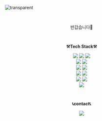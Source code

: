 ![transparent](https://capsule-render.vercel.app/api?type=transparent&fontColor=703ee5&text=Sunhee's%20GitHub&height=150&fontSize=60&fontAlign=50)

<br>


<p align="center">
반갑습니다👐<br>
</p>

<br>

<p align="center">
    <Strong>⚒️Tech Stack⚒️</Strong><br>
</p>

<p align="center" display="inline-block">
    <img src="https://img.shields.io/badge/java-007396?style=flat-square&logo=java&logoColor=white">
    <img src="https://img.shields.io/badge/JSP-007396?style=flat-square&logo=jsp&logoColor=white">
    <img src="https://img.shields.io/badge/JavaScript-F7DF1E?style=flat-square&logo=javascript&logoColor=black">
    <br>
    <img src="https://img.shields.io/badge/Spring-6DB33F?style=flat-square&logo=Spring&logoColor=white">
    <img src="https://img.shields.io/badge/jQuery-0769AD?style=flat-square&logo=jquery&logoColor=white">
    <br>
    <img src="https://img.shields.io/badge/CSS3-1572B6?style=flat-square&logo=css3&logoColor=white">
    <img src="https://img.shields.io/badge/HTML5-E34F26?style=flat-square&logo=html5&logoColor=white">
    <br>    
    <img src="https://img.shields.io/badge/eclipseide-525C86?style=flat-square&logo=eclipseide&logoColor=white"> 
    <img src="https://img.shields.io/badge/visualstudiocode-007ACC?style=flat-square&logo=visualstudiocode&logoColor=white"> 
    <br>
    <img src="https://img.shields.io/badge/Oracle-F80000?style=flat-square&logo=oracle&logoColor=white">
    <img src="https://img.shields.io/badge/MySql-4479A1?style=flat-square&logo=mysql&logoColor=white">
    <br>
     <img src="https://img.shields.io/badge/ApacheTomcat-F8DC75?style=flat-square&logo=apachetomcat&logoColor=black"/>

</p>


<br>
<p align="center">
    <Strong>📞contact📞</Strong><br>
</p>
<p align="center" display="inline-block">
    <a href="mailto:sunheedream@gmail.com"><img src="https://img.shields.io/badge/sunheedream@gmail.com-EA4335?style=flat-square&logo=gmail&logoColor=white"/></a>
    <p align="center"></p>
</p>

